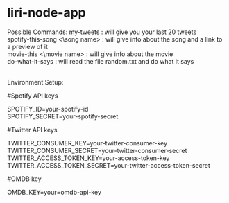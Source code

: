 # liri-node-app

Possible Commands:
my-tweets : will give you your last 20 tweets\
spotify-this-song <\song name> : will give info about the song and a link to a preview of it\
movie-this <\movie name> : will give info about the movie\
do-what-it-says : will read the file random.txt and do what it says
  
 \
Environment Setup:

#Spotify API keys

SPOTIFY_ID=your-spotify-id\
SPOTIFY_SECRET=your-spotify-secret

#Twitter API keys

TWITTER_CONSUMER_KEY=your-twitter-consumer-key\
TWITTER_CONSUMER_SECRET=your-twitter-consumer-secret\
TWITTER_ACCESS_TOKEN_KEY=your-access-token-key\
TWITTER_ACCESS_TOKEN_SECRET=your-twitter-access-token-secret

#OMDB key

OMDB_KEY=your=omdb-api-key

